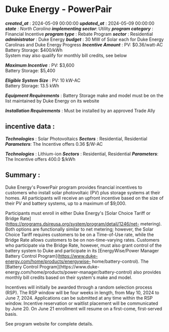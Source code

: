 # Duke Energy - PowerPair 
 ***created_at*** : 2024-05-09 00:00:00 
 ***updated_at*** : 2024-05-09 00:00:00 
 ***state** : North Carolina 
 **implementing sector***: Utility 
 ***program category*** : Financial Incentive 
 ***program type*** : Rebate Program 
 ***sector*** : Residential 
 ***administrator*** : Duke Energy 
 ***budget*** : 30 MW of Solar each for Duke Energy Carolinas and Duke Energy Progress 
 ***Incentive Amount*** : PV: $0.36/watt-AC  
Battery Storage: $400/kWh  
System may also qualify for monthly bill credits, see below

 
 ***Maximum Incentive*** : PV: $3,600  
Battery Storage: $5,400

 
 ***Eligible System Size*** : PV: 10 kW-AC  
Battery Storage: 13.5 kWh

 
 ***Equipment Requirements*** : Battery Storage make and model must be on the list maintained by Duke Energy
on its website

 
 ***Installation Requirements*** : Must be installed by an approved Trade Ally

 
 ## incentive data : 
 ***Technologies*** : Solar Photovoltaics 
 ***Sectors*** : Residential, Residential 
 ***Parameters***: The Incentive offers 0.36 $/W-AC 
 
 ***Technologies*** : Lithium-ion 
 ***Sectors*** : Residential, Residential 
 ***Parameters***: The Incentive offers 400.0 $/kWh 
 
 ## Summary : 
 Duke Energy's PowerPair program provides financial incentives to customers who
install solar photovoltaic (PV) plus storage systems at their homes. All
participants will receive an upfront incentive based on the size of their PV
and battery systems, up to a maximum of $9,000.

Participants must enroll in either Duke Energy's [Solar Choice Tariff or
Bridge Rate](https://programs.dsireusa.org/system/program/detail/1246/net-
metering). Both options are functionally similar to net metering; however, the
Solar Choice Tariff requires customers to be on a Time-of-Use rate, while the
Bridge Rate allows customers to be on non-time-varying rates. Customers who
participate via the Bridge Rate, however, must also grant control of the
battery system to Duke and participate in its [EnergyWise/Power Manager
Battery Control Program](https://www.duke-energy.com/home/products/energywise-
home/battery-control). The [Battery Control Program](https://www.duke-
energy.com/home/products/power-manager/battery-control) also provides monthly
bill credits based on their system's make and model.

Incentives will initially be awarded through a random selection process (RSP).
The RSP window will be four weeks in length, from May 10, 2024 to June 7,
2024. Applications can be submitted at any time within the RSP window.
Incentive reservation or waitlist placement will be communicated by June 20.
On June 21 enrollment will resume on a first-come, first-served basis.

See program website for complete details.  

  

 
 
